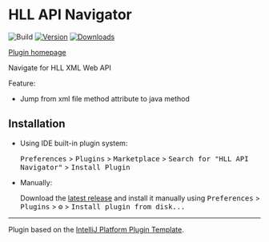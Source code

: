 # HLL API Navigator

![Build](https://github.com/chenhui0212/hll-api-method-navigator/workflows/Build/badge.svg)
[![Version](https://img.shields.io/jetbrains/plugin/v/PLUGIN_ID.svg)](https://plugins.jetbrains.com/plugin/15172-hll-api-navigator)
[![Downloads](https://img.shields.io/jetbrains/plugin/d/PLUGIN_ID.svg)](https://plugins.jetbrains.com/plugin/15172-hll-api-navigator)

<!-- Plugin description -->
[Plugin homepage](https://plugins.jetbrains.com/plugin/15172-hll-api-navigator)

Navigate for HLL XML Web API

Feature:
- Jump from xml file method attribute to java method 

<!-- Plugin description end -->

## Installation

- Using IDE built-in plugin system:
  
  <kbd>Preferences</kbd> > <kbd>Plugins</kbd> > <kbd>Marketplace</kbd> > <kbd>Search for "HLL API Navigator"</kbd> >
  <kbd>Install Plugin</kbd>
  
- Manually:

  Download the [latest release](https://github.com/chenhui0212/hll-api-method-navigator/releases/latest) and install it manually using
  <kbd>Preferences</kbd> > <kbd>Plugins</kbd> > <kbd>⚙️</kbd> > <kbd>Install plugin from disk...</kbd>


---
Plugin based on the [IntelliJ Platform Plugin Template][template].

[template]: https://github.com/JetBrains/intellij-platform-plugin-template
